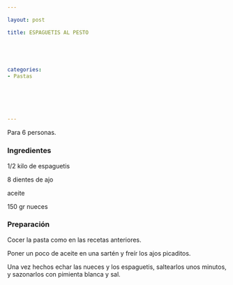 ```yaml
---

layout: post

title: ESPAGUETIS AL PESTO





categories:
- Pastas






---
```


Para 6 personas.

<h3>Ingredientes</h3>

1/2 kilo de espaguetis

8 dientes de ajo

aceite

150 gr nueces

<h3>Preparación</h3>

Cocer la pasta como en las recetas anteriores.

Poner un poco de aceite en una sartén y freír los ajos picaditos.

Una vez hechos echar las nueces y los espaguetis, saltearlos unos minutos, y sazonarlos con pimienta blanca y sal.

